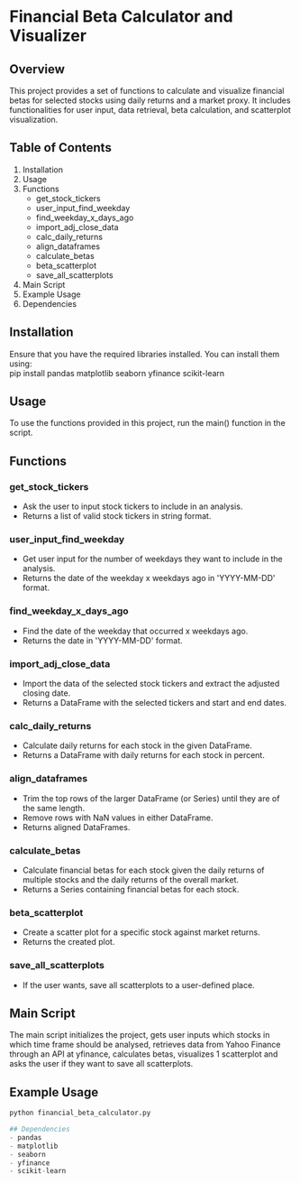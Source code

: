 # Financial Beta Calculator and Visualizer

## Overview
This project provides a set of functions to calculate and visualize financial betas for selected stocks using daily returns and a market proxy. It includes functionalities for user input, data retrieval, beta calculation, and scatterplot visualization.

## Table of Contents
1. Installation
2. Usage
3. Functions
    - get_stock_tickers
    - user_input_find_weekday
    - find_weekday_x_days_ago
    - import_adj_close_data
    - calc_daily_returns
    - align_dataframes
    - calculate_betas
    - beta_scatterplot
    - save_all_scatterplots
4. Main Script
5. Example Usage
6. Dependencies

## Installation
Ensure that you have the required libraries installed. You can install them using: <br>
pip install pandas matplotlib seaborn yfinance scikit-learn


## Usage
To use the functions provided in this project, run the main() function in the script.

## Functions

### get_stock_tickers
- Ask the user to input stock tickers to include in an analysis.
- Returns a list of valid stock tickers in string format.

### user_input_find_weekday
- Get user input for the number of weekdays they want to include in the analysis.
- Returns the date of the weekday x weekdays ago in 'YYYY-MM-DD' format.

### find_weekday_x_days_ago
- Find the date of the weekday that occurred x weekdays ago.
- Returns the date in 'YYYY-MM-DD' format.

### import_adj_close_data
- Import the data of the selected stock tickers and extract the adjusted closing date.
- Returns a DataFrame with the selected tickers and start and end dates.

### calc_daily_returns
- Calculate daily returns for each stock in the given DataFrame.
- Returns a DataFrame with daily returns for each stock in percent.

### align_dataframes
- Trim the top rows of the larger DataFrame (or Series) until they are of the same length.
- Remove rows with NaN values in either DataFrame.
- Returns aligned DataFrames.

### calculate_betas
- Calculate financial betas for each stock given the daily returns of multiple stocks and the daily returns of the overall market.
- Returns a Series containing financial betas for each stock.

### beta_scatterplot
- Create a scatter plot for a specific stock against market returns.
- Returns the created plot.

### save_all_scatterplots
- If the user wants, save all scatterplots to a user-defined place.

## Main Script
The main script initializes the project, gets user inputs which stocks in which time frame should be analysed, retrieves data from Yahoo Finance through an API at yfinance, calculates betas, visualizes 1 scatterplot and asks the user if they want to save all scatterplots.

## Example Usage
```python
python financial_beta_calculator.py

## Dependencies
- pandas
- matplotlib
- seaborn
- yfinance
- scikit-learn

